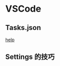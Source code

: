 # VSCode

## Tasks.json

[help](https://code.visualstudio.com/Docs/editor/tasks)



## Settings 的技巧

